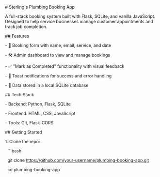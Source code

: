 \# Sterling's Plumbing Booking App



A full-stack booking system built with Flask, SQLite, and vanilla JavaScript. Designed to help service businesses manage customer appointments and track job completion.



\## Features



\- 📅 Booking form with name, email, service, and date

\- 🛠️ Admin dashboard to view and manage bookings

\- ✅ "Mark as Completed" functionality with visual feedback

\- 🔔 Toast notifications for success and error handling

\- 💾 Data stored in a local SQLite database



\## Tech Stack



\- Backend: Python, Flask, SQLite

\- Frontend: HTML, CSS, JavaScript

\- Tools: Git, Flask-CORS



\## Getting Started



1\. Clone the repo:

&nbsp;  ```bash

&nbsp;  git clone https://github.com/your-username/plumbing-booking-app.git

&nbsp;  cd plumbing-booking-app



